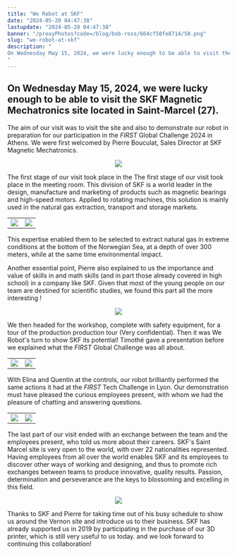 ```yaml
---
title: "We Robot at SKF"
date: "2024-05-20 04:47:38"
lastupdate: "2024-05-20 04:47:38"
banner: "/proxyPhotos?code=/blog/bob-ross/664cf50fe8714/50.png"
slug: "we-robot-at-skf"
description: " 
On Wednesday May 15, 2024, we were lucky enough to be able to visit the SKF Magnetic Mechatronics site located in Saint-Marcel (27).
"
---
```

## On Wednesday May 15, 2024, we were lucky enough to be able to visit the SKF Magnetic Mechatronics site located in Saint-Marcel (27).


The aim of our visit was to visit the site and also to demonstrate our robot in preparation for our participation in the <i>FIRST</i> Global Challenge 2024 in Athens. We were first welcomed by Pierre Bouculat, Sales Director at SKF Magnetic Mechatronics.

<center>
<img src="/proxyPhotos?code=/blog/bob-ross/664d9724ba7e2/50.jpg">
</center>

The first stage of our visit took place in the The first stage of our visit took place in the meeting room. 
This division of SKF is a world leader in the design, manufacture and marketing of products such as magnetic bearings and high-speed motors. Applied to rotating machines, this solution is mainly used in the natural gas extraction, transport and storage markets. 

<center>
    <table>
        <tr>
            <td><img src="/proxyPhotos?code=/blog/bob-ross/664d8fdc837dd/50.jpg"></td>
            <td><img src="/proxyPhotos?code=/blog/bob-ross/664d8fdb85fa8/50.jpg"></td>
	</tr>
    </table>
</center>

This expertise enabled them to be selected to extract natural gas in extreme conditions at the bottom of the Norwegian Sea, at a depth of over 300 meters, while at the same time 
environmental impact.

Another essential point, Pierre also explained to us the importance and value of skills in and math skills (and in part those already covered in high school) in a company like
SKF. Given that most of the young people on our team are destined for scientific studies, we found this part all the more interesting ! 

<center>
<img src="/proxyPhotos?code=/blog/bob-ross/664d929e096c3/50.jpg">
</center>

We then headed for the workshop, complete with safety equipment, for a tour of the production production tour (Very confidential). 
Then it was We Robot's turn to show SKF its potential! Timothé gave a presentation before we explained what the <i>FIRST</i> Global Challenge was all about.

<center>
    <table>
        <tr>
            <td><img src="/proxyPhotos?code=/blog/bob-ross/664d91bf776e4/50.jpg"></td>
            <td><img src="/proxyPhotos?code=/blog/bob-ross/664d9339defab/50.jpg"></td>
	</tr>
    </table>
</center>

With Elina and Quentin at the controls, our robot brilliantly performed the same actions it had at the <i>FIRST</i> Tech Challenge in Lyon. Our demonstration must have pleased the curious employees present, with whom we had the pleasure of chatting and answering questions. 

<center>
    <table>
        <tr>
            <td><img src="/proxyPhotos?code=/blog/bob-ross/664d9a58e3f64/50.jpg"></td>
            <td><img src="/proxyPhotos?code=/blog/bob-ross/664d961a0e4e9/50.jpg"></td>
	</tr>
    </table>
</center>

The last part of our visit ended with an exchange between the team and the employees present, who told us more about their careers. SKF's Saint Marcel site is very open to the world, with over 22 nationalities represented. Having employees from all over the world enables SKF and its employees to discover other ways of working and designing, and thus to promote rich exchanges between teams to produce innovative, quality results. Passion, determination and perseverance are the keys to blossoming and excelling in this field.

<center>
<img src="/proxyPhotos?code=/blog/bob-ross/664d9986eabb2/50.jpg">
</center>

Thanks to SKF and Pierre for taking time out of his busy schedule to show us around the Vernon site and introduce us to their business. 
SKF has already supported us in 2019 by participating in the purchase of our 3D printer, which is still very useful to us today. 
and we look forward to continuing this collaboration!
    